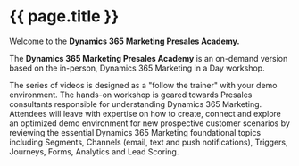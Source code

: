

# {{ page.title }}

Welcome to the **Dynamics 365 Marketing Presales Academy.**

The **Dynamics 365 Marketing Presales Academy** is an on-demand version based on the in-person, Dynamics 365 Marketing in a Day workshop. 

The series of videos is designed as a "follow the trainer" with your demo environment. The hands-on workshop is geared towards Presales consultants responsible for understanding Dynamics 365 Marketing. Attendees will leave with expertise on how to create, connect and explore an optimized demo environment for new prospective customer scenarios by reviewing the essential Dynamics 365 Marketing foundational topics including Segments, Channels (email, text and push notifications), Triggers, Journeys, Forms, Analytics and Lead Scoring.
